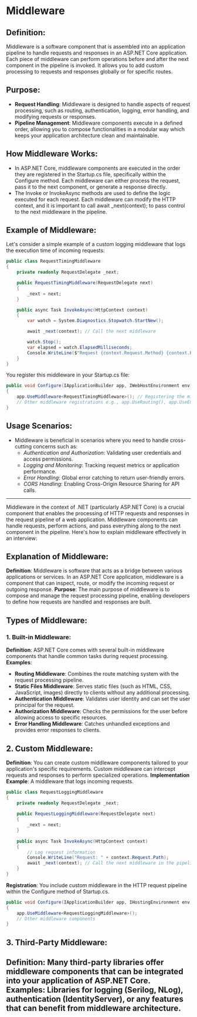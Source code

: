 # Middleware

## Definition:
Middleware is a software component that is assembled into an application pipeline to handle requests and responses in an ASP.NET Core application. Each piece of middleware can perform operations before and after the next component in the pipeline is invoked.
It allows you to add custom processing to requests and responses globally or for specific routes.

## Purpose:
- **Request Handling**: Middleware is designed to handle aspects of request processing, such as routing, authentication, logging, error handling, and modifying requests or responses.
- **Pipeline Management**: Middleware components execute in a defined order, allowing you to compose functionalities in a modular way which keeps your application architecture clean and maintainable.

## How Middleware Works:
- In ASP.NET Core, middleware components are executed in the order they are registered in the Startup.cs file, specifically within the Configure method. Each middleware can either process the request, pass it to the next component, or generate a response directly.
- The Invoke or InvokeAsync methods are used to define the logic executed for each request. Each middleware can modify the HTTP context, and it is important to call await _next(context); to pass control to the next middleware in the pipeline.

## Example of Middleware:
Let's consider a simple example of a custom logging middleware that logs the execution time of incoming requests:

```csharp
public class RequestTimingMiddleware
{
    private readonly RequestDelegate _next;

    public RequestTimingMiddleware(RequestDelegate next)
    {
        _next = next;
    }

    public async Task InvokeAsync(HttpContext context)
    {
        var watch = System.Diagnostics.Stopwatch.StartNew();

        await _next(context); // Call the next middleware

        watch.Stop();
        var elapsed = watch.ElapsedMilliseconds;
        Console.WriteLine($"Request {context.Request.Method} {context.Request.Path} took {elapsed} ms");
    }
}
```

You register this middleware in your Startup.cs file:

```csharp
public void Configure(IApplicationBuilder app, IWebHostEnvironment env)
{
    app.UseMiddleware<RequestTimingMiddleware>(); // Registering the middleware
    // Other middleware registrations e.g., app.UseRouting(), app.UseEndpoints(), etc.
}
```
## Usage Scenarios:
- Middleware is beneficial in scenarios where you need to handle cross-cutting concerns such as:
    - *Authentication and Authorization*: Validating user credentials and access permissions.
    - *Logging and Monitoring*: Tracking request metrics or application performance.
    - *Error Handling*: Global error catching to return user-friendly errors.
    - *CORS Handling*: Enabling Cross-Origin Resource Sharing for API calls.
--- 
Middleware in the context of .NET (particularly ASP.NET Core) is a crucial component that enables the processing of HTTP requests and responses in the request pipeline of a web application. Middleware components can handle requests, perform actions, and pass everything along to the next component in the pipeline. Here's how to explain middleware effectively in an interview:

## Explanation of Middleware:

**Definition**: Middleware is software that acts as a bridge between various applications or services. In an ASP.NET Core application, middleware is a component that can inspect, route, or modify the incoming request or outgoing response.
**Purpose**: The main purpose of middleware is to compose and manage the request processing pipeline, enabling developers to define how requests are handled and responses are built.

## Types of Middleware:

### 1. Built-in Middleware:
**Definition**: ASP.NET Core comes with several built-in middleware components that handle common tasks during request processing.
**Examples**:
  - **Routing Middleware**: Combines the route matching system with the request processing pipeline.
  - **Static Files Middleware**: Serves static files (such as HTML, CSS, JavaScript, images) directly to clients without any additional processing.
  - **Authentication Middleware**: Validates user identity and can set the user principal for the request.
  - **Authorization Middleware**: Checks the permissions for the user before allowing access to specific resources.
  - **Error Handling Middleware**: Catches unhandled exceptions and provides error responses to clients.

## 2. Custom Middleware:
**Definition**: You can create custom middleware components tailored to your application's specific requirements. Custom middleware can intercept requests and responses to perform specialized operations.
**Implementation Example**: A middleware that logs incoming requests.

```csharp
public class RequestLoggingMiddleware
{
    private readonly RequestDelegate _next;
    
    public RequestLoggingMiddleware(RequestDelegate next)
    {
        _next = next;
    }
    
    public async Task InvokeAsync(HttpContext context)
    {
        // Log request information
        Console.WriteLine("Request: " + context.Request.Path);
        await _next(context); // Call the next middleware in the pipeline
    }
}
```
**Registration**: You include custom middleware in the HTTP request pipeline within the Configure method of Startup.cs.

```csharp
public void Configure(IApplicationBuilder app, IHostingEnvironment env)
{
    app.UseMiddleware<RequestLoggingMiddleware>();
    // Other middleware components
}
```
## 3. Third-Party Middleware:
**Definition**: Many third-party libraries offer middleware components that can be integrated into your application of ASP.NET Core.
**Examples**: Libraries for logging (Serilog, NLog), authentication (IdentityServer), or any features that can benefit from middleware architecture.
--- 
